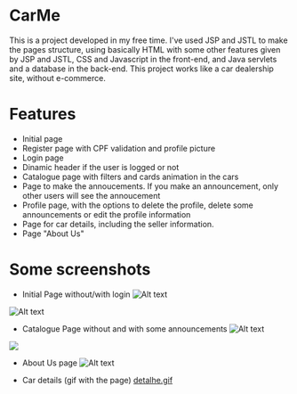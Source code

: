 # CarMe
This is a project developed in my free time. I've used JSP and JSTL to make the pages structure, using basically HTML with some other features given by JSP and JSTL, CSS and Javascript in the front-end, and Java servlets and a database in the back-end.
This project works like a car dealership site, without e-commerce. 

# Features
- Initial page
- Register page with CPF validation and profile picture
- Login page
- Dinamic header if the user is logged or not
- Catalogue page with filters and cards animation in the cars
- Page to make the annoucements. If you make an announcement, only other users will see the annoucement
- Profile page, with the options to delete the profile, delete some announcements or edit the profile information
- Page for car details, including the seller information.
- Page "About Us"

# Some screenshots
- Initial Page without/with login
![Alt text](https://i.postimg.cc/NG4nbJjh/1.png)

![Alt text](https://i.postimg.cc/VN89xwKK/imagem-2021-02-04-042746.png)

- Catalogue Page without and with some announcements
![Alt text](https://i.postimg.cc/nzwDhf1b/imagem-2021-02-04-042912.png)

![](https://i.postimg.cc/T384CpWS/catalogo.gif)

- About Us page
![Alt text](https://i.postimg.cc/W416nvSC/imagem-2021-02-04-043247.png)

- Car details (gif with the page)
[detalhe.gif](https://postimg.cc/ZCTgHMDH)
